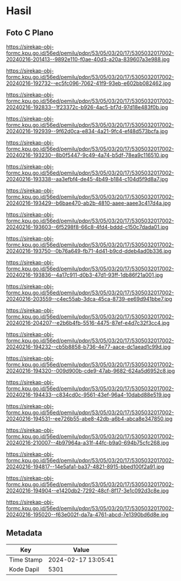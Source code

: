 # Hasil

## Foto C Plano

https://sirekap-obj-formc.kpu.go.id/56ed/pemilu/pdpr/53/05/03/20/17/5305032017002-20240216-201413--9892e110-f0ae-40d3-a20a-839607a3e988.jpg

https://sirekap-obj-formc.kpu.go.id/56ed/pemilu/pdpr/53/05/03/20/17/5305032017002-20240216-192732--ec5fc096-7062-41f9-93eb-e602bb082462.jpg

https://sirekap-obj-formc.kpu.go.id/56ed/pemilu/pdpr/53/05/03/20/17/5305032017002-20240216-192833--1f23372c-b926-4ac5-bf7d-97d18e483f0b.jpg

https://sirekap-obj-formc.kpu.go.id/56ed/pemilu/pdpr/53/05/03/20/17/5305032017002-20240216-192939--9f62d0ca-e834-4a21-9fc4-ef48d573bcfa.jpg

https://sirekap-obj-formc.kpu.go.id/56ed/pemilu/pdpr/53/05/03/20/17/5305032017002-20240216-193230--8b0f5447-9c49-4a74-b5df-78ea9c116510.jpg

https://sirekap-obj-formc.kpu.go.id/56ed/pemilu/pdpr/53/05/03/20/17/5305032017002-20240216-193338--aa3efbf4-de45-4b49-b184-c104d5f9d8a7.jpg

https://sirekap-obj-formc.kpu.go.id/56ed/pemilu/pdpr/53/05/03/20/17/5305032017002-20240216-193429--b6bae470-ab2b-4810-aaee-aaee3c417d4a.jpg

https://sirekap-obj-formc.kpu.go.id/56ed/pemilu/pdpr/53/05/03/20/17/5305032017002-20240216-193603--6f5298f8-66c8-4fd4-bddd-c150c7dada01.jpg

https://sirekap-obj-formc.kpu.go.id/56ed/pemilu/pdpr/53/05/03/20/17/5305032017002-20240216-193750--0b76a649-fb71-4d41-b9cd-ddeb4ad0b336.jpg

https://sirekap-obj-formc.kpu.go.id/56ed/pemilu/pdpr/53/05/03/20/17/5305032017002-20240216-193836--4a17c911-d0b3-47d1-93ff-1db86f21a001.jpg

https://sirekap-obj-formc.kpu.go.id/56ed/pemilu/pdpr/53/05/03/20/17/5305032017002-20240216-203559--c4ec55ab-3dca-45ca-8739-ee69d941bbe7.jpg

https://sirekap-obj-formc.kpu.go.id/56ed/pemilu/pdpr/53/05/03/20/17/5305032017002-20240216-204207--e2b6b4fb-5516-4475-87ef-e4d7c32f3cc4.jpg

https://sirekap-obj-formc.kpu.go.id/56ed/pemilu/pdpr/53/05/03/20/17/5305032017002-20240216-194232--cb5b8858-b736-4e77-aace-dc1aead1c99d.jpg

https://sirekap-obj-formc.kpu.go.id/56ed/pemilu/pdpr/53/05/03/20/17/5305032017002-20240216-194320--009d900b-cde9-47ab-9682-624a5d6952c8.jpg

https://sirekap-obj-formc.kpu.go.id/56ed/pemilu/pdpr/53/05/03/20/17/5305032017002-20240216-194433--c834cd0c-9561-43ef-96a4-10dabd88e519.jpg

https://sirekap-obj-formc.kpu.go.id/56ed/pemilu/pdpr/53/05/03/20/17/5305032017002-20240216-194531--ee726b55-abe8-42db-a6b4-abca8e347850.jpg

https://sirekap-obj-formc.kpu.go.id/56ed/pemilu/pdpr/53/05/03/20/17/5305032017002-20240216-210007--4b97964a-a31f-44fc-b9a0-694b75cfc268.jpg

https://sirekap-obj-formc.kpu.go.id/56ed/pemilu/pdpr/53/05/03/20/17/5305032017002-20240216-194817--14e5afa1-ba37-4821-8915-bbed100f2a91.jpg

https://sirekap-obj-formc.kpu.go.id/56ed/pemilu/pdpr/53/05/03/20/17/5305032017002-20240216-194904--e1420db2-7292-48cf-8f17-3e1c092d3c8e.jpg

https://sirekap-obj-formc.kpu.go.id/56ed/pemilu/pdpr/53/05/03/20/17/5305032017002-20240216-195020--f63e002f-da7a-4761-abcd-7e1390bd6d8e.jpg


## Metadata

| Key        | Value               |
| ---------- | ------------------- |
| Time Stamp | 2024-02-17 13:05:41 |
| Kode Dapil | 5301                |



